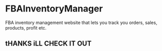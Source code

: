 # FBAInventoryManager
FBA inventory management website that lets you track you orders, sales, products, profit etc.
## tHANKS iLL CHECK IT OUT
